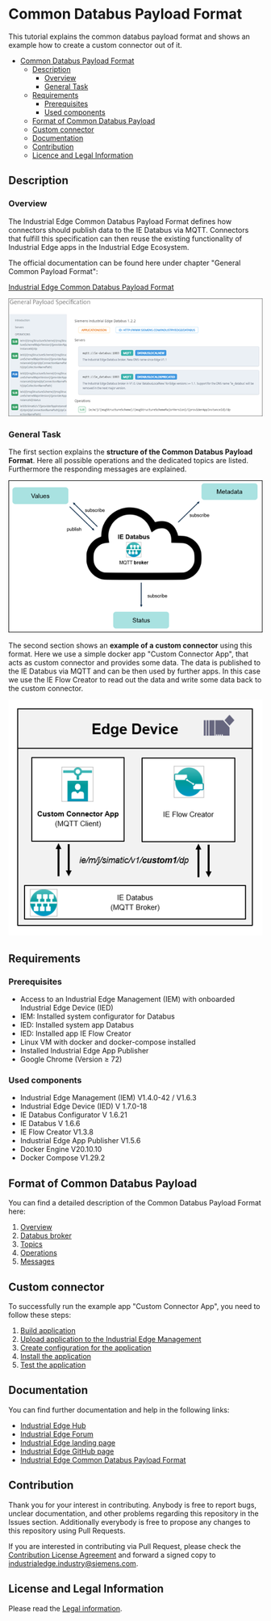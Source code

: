 # Common Databus Payload Format

This tutorial explains the common databus payload format and shows an example how to create a custom connector out of it.

- [Common Databus Payload Format](#common-databus-payload-format)
  - [Description](#description)
    - [Overview](#overview)
    - [General Task](#general-task)
  - [Requirements](#requirements)
    - [Prerequisites](#prerequisites)
    - [Used components](#used-components)
  - [Format of Common Databus Payload](#format-of-common-databus-payload)
  - [Custom connector](#custom-connector)
  - [Documentation](#documentation)
  - [Contribution](#contribution)
  - [Licence and Legal Information](#licence-and-legal-information)

## Description

### Overview

The Industrial Edge Common Databus Payload Format defines how connectors should publish data to the IE Databus via MQTT. Connectors that fulfill this specification can then reuse the existing functionality of Industrial Edge apps in the Industrial Edge Ecosystem.

The official documentation can be found here under chapter "General Common Payload Format":

[Industrial Edge Common Databus Payload Format](https://industrial-edge.io/developer/systemapps/data-processing/databus/reference/index.html)

![payload_docu](docs/overview_payload_docu.png)

### General Task

The first section explains the **structure of the Common Databus Payload Format**. Here all possible operations and the dedicated topics are listed. Furthermore the responding messages are explained.

![overview](docs/overview_payload.png)

The second section shows an **example of a custom connector** using this format. Here we use a simple docker app "Custom Connector App", that acts as custom connector and provides some data. The data is published to the IE Databus via MQTT and can be then used by further apps. In this case we use the IE Flow Creator to read out the data and write some data back to the custom connector.

![overview](docs/overview_app.png)

## Requirements

### Prerequisites

- Access to an Industrial Edge Management (IEM) with onboarded Industrial Edge Device (IED)
- IEM: Installed system configurator for Databus
- IED: Installed system app Databus
- IED: Installed app IE Flow Creator
- Linux VM with docker and docker-compose installed
- Installed Industrial Edge App Publisher
- Google Chrome (Version ≥ 72)

### Used components

- Industrial Edge Management (IEM) V1.4.0-42 / V1.6.3
- Industrial Edge Device (IED) V 1.7.0-18
- IE Databus Configurator V 1.6.21
- IE Databus V 1.6.6
- IE Flow Creator V1.3.8
- Industrial Edge App Publisher V1.5.6
- Docker Engine V20.10.10
- Docker Compose V1.29.2

## Format of Common Databus Payload

You can find a detailed description of the Common Databus Payload Format here:

1. [Overview](/docs/payload-format/PayloadFormat.md#overview)
2. [Databus broker](/docs/payload-format/PayloadFormat.md#databus-broker)
3. [Topics](/docs/payload-format/PayloadFormat.md#topics)
4. [Operations](/docs/payload-format/PayloadFormat.md#operations)
5. [Messages](/docs/payload-format/PayloadFormat.md#messages)

## Custom connector

To successfully run the example app "Custom Connector App", you need to follow these steps:

1. [Build application](/docs/custom-connector/CustomConnector.md#build-application)
2. [Upload application to the Industrial Edge Management](/docs/custom-connector/CustomConnector.md#upload-application-to-the-industrial-edge-management)
3. [Create configuration for the application](/docs/custom-connector/CustomConnector.md#create-configuration-for-the-application)
4. [Install the application](/docs/custom-connector/CustomConnector.md#install-the-application)
5. [Test the application](/docs/custom-connector/CustomConnector.md#test-the-application)
  
## Documentation

You can find further documentation and help in the following links:

- [Industrial Edge Hub](https://iehub.eu1.edge.siemens.cloud/#/documentation)
- [Industrial Edge Forum](https://www.siemens.com/industrial-edge-forum)
- [Industrial Edge landing page](https://new.siemens.com/global/en/products/automation/topic-areas/industrial-edge/simatic-edge.html)
- [Industrial Edge GitHub page](https://github.com/industrial-edge)
- [Industrial Edge Common Databus Payload Format](https://industrial-edge.io/developer/systemapps/data-processing/databus/reference/index.html)

## Contribution

Thank you for your interest in contributing. Anybody is free to report bugs, unclear documentation, and other problems regarding this repository in the Issues section.
Additionally everybody is free to propose any changes to this repository using Pull Requests.

If you are interested in contributing via Pull Request, please check the [Contribution License Agreement](Siemens_CLA_1.1.pdf) and forward a signed copy to [industrialedge.industry@siemens.com](mailto:industrialedge.industry@siemens.com?subject=CLA%20Agreement%20Industrial-Edge).

## License and Legal Information

Please read the [Legal information](LICENSE.txt).
